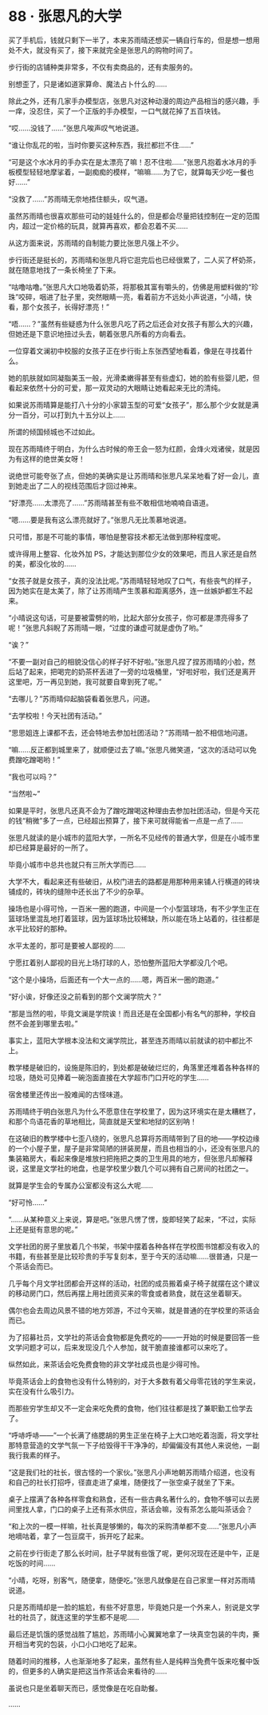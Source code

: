 # 88 · 张思凡的大学

买了手机后，钱就只剩下一半了，本来苏雨晴还想买一辆自行车的，但是想一想用处不大，就没有买了，接下来就完全是张思凡的购物时间了。

步行街的店铺种类非常多，不仅有卖商品的，还有卖服务的。

别想歪了，只是诸如道家算命、魔法占卜什么的……

除此之外，还有几家手办模型店，张思凡对这种动漫的周边产品相当的感兴趣，手一痒，没忍住，买了一个正版的手办模型，一口气就花掉了五百块钱。

“哎……没钱了……”张思凡唉声叹气地说道。

“谁让你乱花的啦，当时你要买这种东西，我拦都拦不住……”

“可是这个水冰月的手办实在是太漂亮了嘛！忍不住啦……”张思凡抱着水冰月的手板模型轻轻地摩挲着，一副痴痴的模样，“嘛嘛……为了它，就算每天少吃一餐也好……”

“没救了……”苏雨晴无奈地捂住额头，叹气道。

虽然苏雨晴也很喜欢那些可动的娃娃什么的，但是都会尽量把钱控制在一定的范围内，超过一定价格的玩具，就算再喜欢，都会忍着不买……

从这方面来说，苏雨晴的自制能力要比张思凡强上不少。

步行街还是挺长的，苏雨晴和张思凡将它逛完后也已经很累了，二人买了杯奶茶，就在随意地找了一条长椅坐了下来。

“咕噜咕噜。”张思凡大口地吸着奶茶，将那极其富有嚼头的，仿佛是用塑料做的“珍珠”咬碎，咽进了肚子里，突然眼睛一亮，看着前方不远处小声说道，“小晴，快看，那个女孩子，长得好漂亮！”

“唔……？”虽然有些疑惑为什么张思凡吃了药之后还会对女孩子有那么大的兴趣，但她还是下意识地扭过头去，朝着张思凡所看的方向看去。

一位穿着文澜初中校服的女孩子正在步行街上东张西望地看着，像是在寻找着什么。

她的肌肤就如同凝脂美玉一般，光滑柔嫩得甚至有些虚幻，她的脸有些婴儿肥，但看起来依然十分的可爱，那一双灵动的大眼睛让她看起来无比的清纯。

如果说苏雨晴算是能打八十分的小家碧玉型的可爱“女孩子”，那么那个少女就是满分一百分，可以打到九十五分以上……

所谓的倾国倾城也不过如此。

现在苏雨晴终于明白，为什么古时候的帝王会一怒为红颜，会烽火戏诸侯，就是因为有这样的绝世美女呀！

说绝世可能夸张了点，但她的美确实是让苏雨晴和张思凡呆呆地看了好一会儿，直到她走出了二人的视线范围后才回过神来。

“好漂亮……太漂亮了……”苏雨晴甚至有些不敢相信地喃喃自语道。

“嗯……要是我有这么漂亮就好了。”张思凡无比羡慕地说道。

只可惜，那是不可能的事情，哪怕是整容技术都无法做到那种程度呢。

或许得用上整容、化妆外加 PS，才能达到那位少女的效果吧，而且人家还是自然的美，都没化妆的……

“女孩子就是女孩子，真的没法比呢。”苏雨晴轻轻地叹了口气，有些丧气的样子，因为她实在是太美了，除了让苏雨晴产生羡慕和距离感外，连一丝嫉妒都生不起来。

“小晴说这句话，可是要被雷劈的哟，比起大部分女孩子，你可都是漂亮得多了呢！”张思凡斜睨了苏雨晴一眼，“过度的谦虚可就是虚伪了哟。”

“诶？”

“不要一副对自己的相貌没信心的样子好不好啦。”张思凡捏了捏苏雨晴的小脸，然后站了起来，把喝完的奶茶杯丢进了一旁的垃圾桶里，“好啦好啦，我们还是离开这里吧，万一再见到她，我可就要自卑到死了呢。”

“去哪儿？”苏雨晴仰起脑袋看着张思凡，问道。

“去学校啦！今天社团有活动。”

“思思姐连上课都不去，还会特地去参加社团活动？”苏雨晴一脸不相信地问道。

“嘛……反正都到城里来了，就顺便过去了嘛。”张思凡微笑道，“这次的活动可以免费蹭吃蹭喝哟！”

“我也可以吗？”

“当然啦~”

如果是平时，张思凡还真不会为了蹭吃蹭喝这种理由去参加社团活动，但是今天花的钱“稍微”多了一点，已经超出预算了，接下来可就得能省一点是一点了……

张思凡就读的是小城市的蓝阳大学，一所名不见经传的普通大学，但是在小城市里却已经算是最好的一所了。

毕竟小城市中总共也就只有三所大学而已……

大学不大，看起来还有些破旧，从校门进去的路都是用那种用来铺人行横道的砖块铺成的，砖块的缝隙中还长出了不少的杂草。

操场也是小得可怜，一百米一圈的跑道，中间是一个小型篮球场，有不少学生正在篮球场里混乱地打着篮球，因为篮球场比较稀缺，所以能在场上站着的，往往都是水平比较好的那种。

水平太差的，那可是要被人鄙视的……

宁愿扛着别人鄙视的目光上场打球的人，恐怕整所蓝阳大学都没几个吧。

“这个是小操场，后面还有一个大一点的……嗯，两百米一圈的跑道。”

“好小诶，好像还没之前看到的那个文澜学院大？”

“那是当然的啦，毕竟文澜是学院诶！而且还是在全国都小有名气的那种，学校自然不会差到哪里去啦。”

事实上，蓝阳大学根本没法和文澜学院比，甚至连苏雨晴以前就读的初中都比不上。

教学楼是破旧的，设施是陈旧的，到处都是破破烂烂的，角落里还堆着各种各样的垃圾，随处可见捧着一碗泡面直接在大学超市门口开吃的学生……

宿舍楼里还传出一股难闻的古怪味道。

苏雨晴终于明白张思凡为什么不愿意住在学校里了，因为这环境实在是太糟糕了，和那个鸟语花香的草地相比，简直就是天堂和地狱的区别呐！

在这破旧的教学楼中七歪八绕的，张思凡总算将苏雨晴带到了目的地——学校边缘的一个小屋子里，屋子是非常简陋的拼装房屋，而且也相当的小，还没有张思凡的集装箱房大，看起来像是堆放扫把拖把之类的卫生用具的地方，但张思凡却解释说，这里是文学社的地盘，也是学校里少数几个可以拥有自己房间的社团之一。

就算是学生会的专属办公室都没有这么大呢……

“好可怜……”

“……从某种意义上来说，算是吧。”张思凡愣了愣，旋即轻笑了起来，“不过，实际上还是挺有意思的呢。”

文学社团的房子里放着几个书架，书架中摆着各种各样在学校图书馆都没有收入的书籍，有些甚至是比较珍贵的手写复刻本，至于今天的活动嘛……很普通，只是一个茶话会而已。

几乎每个月文学社团都会开这样的活动，社团的成员搬着桌子椅子就摆在这个建议的移动房门口，然后再摆上用社团资买来的零食或者熟食，就在这坐着聊天。

偶尔也会去周边风景不错的地方郊游，不过今天嘛，就是普通的在学校里的茶话会而已。

为了招募社员，文学社的茶话会食物都是免费吃的——一开始的时候是要回答一些文学问题才可以，后来发现没几个人参加，就干脆直接谁都可以来吃了。

纵然如此，来茶话会吃免费食物的非文学社成员也是少得可怜。

毕竟茶话会上的食物也没有什么特别的，对于大多数有着父母零花钱的学生来说，实在没有什么吸引力。

而那些穷学生却又不一定会来吃免费的食物，他们往往都是找了兼职勤工俭学去了。

“呼哧呼哧——”一个长满了络腮胡的男生正坐在椅子上大口地吃着泡面，将文学社那特意营造的文学气氛一下子给毁得干干净净的，却偏偏没有其他人来说他，一副我行我素的样子。

“这是我们社的社长，很古怪的一个家伙。”张思凡小声地朝苏雨晴介绍道，也没有和自己的社长打招呼，径直走进了桌堆，随便找了一张空桌子就坐了下来。

桌子上摆满了各种各样零食和熟食，还有一些古典名著什么的，食物不够可以去房间里找人拿，门口的桌子上还有茶水供应，茶话会嘛，没有茶怎么能叫茶话会？

“和上次的一模一样嘛，社长真是够懒的，每次的采购清单都不变……”张思凡小声地嘀咕着，拿了一包豆腐干，拆开吃了起来。

之前在步行街走了那么长时间，肚子早就有些饿了呢，更何况现在还是中午，正是吃饭的时间……

“小晴，吃呀，别客气，随便拿，随便吃。”张思凡就像是在自己家里一样对苏雨晴说道。

只是苏雨晴却是一脸的尴尬，有些不好意思，毕竟她只是一个外来人，别说是文学社的社员了，就连这里的学生都不是呢……

最后还是饥饿的感觉战胜了尴尬，苏雨晴小心翼翼地拿了一块真空包装的牛肉，撕开相当考究的包装，小口小口地吃了起来。

随着时间的推移，人也渐渐地多了起来，虽然有些人是纯粹当免费午饭来吃餐中饭的，但更多的人确实是把这当作茶话会来看待的……

虽说也只是坐着聊天而已，感觉像是在吃自助餐。

……
